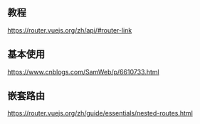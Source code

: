 ## 教程
https://router.vuejs.org/zh/api/#router-link

## 基本使用
https://www.cnblogs.com/SamWeb/p/6610733.html

## 嵌套路由
https://router.vuejs.org/zh/guide/essentials/nested-routes.html